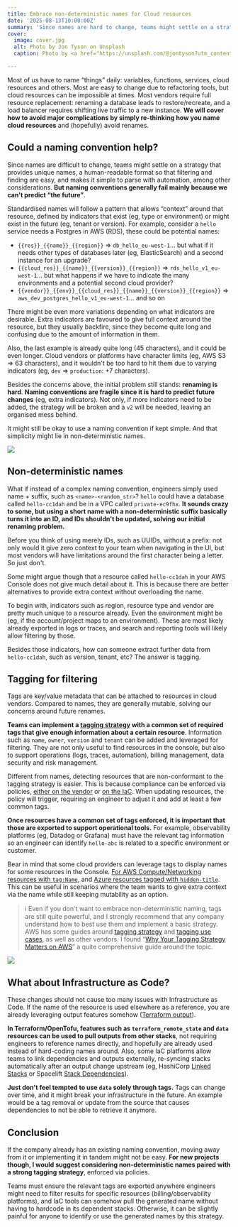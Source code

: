```yaml
---
title: Embrace non-deterministic names for Cloud resources
date: '2025-08-13T10:00:00Z'
summary: 'Since names are hard to change, teams might settle on a strategy that provides unique names, human-readable format so filtering/finding it is easy, and makes it simple to parse with automation, to name a few. But naming strategies are generally not good and you will see why.'
cover:
  image: cover.jpg
  alt: Photo by Jon Tyson on Unsplash
  caption: Photo by <a href="https://unsplash.com/@jontyson?utm_content=creditCopyText&utm_medium=referral&utm_source=unsplash">Jon Tyson</a> on <a href="https://unsplash.com/photos/four-markers-on-table-566CgCRSNCk?utm_content=creditCopyText&utm_medium=referral&utm_source=unsplash">Unsplash</a>

---
```


Most of us have to name “things” daily: variables, functions, services, cloud resources and others. Most are easy to change due to refactoring tools, but cloud resources can be impossible at times. Most vendors require full resource replacement: renaming a database leads to restore/recreate, and a load balancer requires shifting live traffic to a new instance. **We will cover how to avoid major complications by simply re-thinking how you name cloud resources** and (hopefully) avoid renames.

## **Could a naming convention help?**

Since names are difficult to change, teams might settle on a strategy that provides unique names, a human-readable format so that filtering and finding are easy, and makes it simple to parse with automation, among other considerations. **But naming conventions generally fail mainly because we can't predict “the future”**.

Standardised names will follow a pattern that allows “context” around that resource, defined by indicators that exist (eg, type or environment) or might exist in the future (eg, tenant or version). For example, consider a `hello` service needs a Postgres in AWS (RDS), these could be potential names:

- `{{res}}_{{name}}_{{region}}` ⇒ `db_hello_eu-west-1`… but what if it needs other types of databases later (eg, ElasticSearch) and a second instance for an upgrade?
- `{{cloud_res}}_{{name}}_{{version}}_{{region}}` ⇒ `rds_hello_v1_eu-west-1`… but what happens if we have to indicate the many environments and a potential second cloud provider?
- `{{vendor}}_{{env}}_{{cloud_res}}_{{name}}_{{version}}_{{region}}` ⇒  `aws_dev_postgres_hello_v1_eu-west-1`… and so on

There might be even more variations depending on what indicators are desirable. Extra indicators are favoured to give full context around the resource, but they usually backfire, since they become quite long and confusing due to the amount of information in them.

Also, the last example is already quite long (45 characters), and it could be even longer. Cloud vendors or platforms have character limits (eg, AWS S3 ⇒ 63 characters), and it wouldn't be too hard to hit them due to varying indicators (eg, `dev` ⇒ `production`: \+7 characters).

Besides the concerns above, the initial problem still stands: **renaming is hard**. **Naming conventions are fragile since it is hard to predict future changes** (eg, extra indicators). Not only, if more indicators need to be added, the strategy will be broken and a `v2` will be needed, leaving an organised mess behind.

It might still be okay to use a naming convention if kept simple. And that simplicity might lie in non-deterministic names.

![][image1]

## **Non-deterministic names**

What if instead of a complex naming convention, engineers simply used name \+ suffix, such as `<name>-<random_str>`? `hello` could have a database called `hello-cc1dah` and be in a VPC called `private-ec9fhx`. **It sounds crazy to some, but using a short name with a non-deterministic suffix basically turns it into an ID, and IDs shouldn't be updated, solving our initial renaming problem.**

Before you think of using merely IDs, such as UUIDs, without a prefix: not only would it give zero context to your team when navigating in the UI, but most vendors will have limitations around the first character being a letter. So just don't.

Some might argue though that a resource called `hello-cc1dah` in your AWS Console does not give much detail about it. This is because there are better alternatives to provide extra context without overloading the name.

To begin with, indicators such as region, resource type and vendor are pretty much unique to a resource already. Even the environment might be (eg, if the account/project maps to an environment). These are most likely already exported in logs or traces, and search and reporting tools will likely allow filtering by those.

Besides those indicators, how can someone extract further data from `hello-cc1dah`, such as version, tenant, etc? The answer is tagging.

## **Tagging for filtering**

Tags are key/value metadata that can be attached to resources in cloud vendors. Compared to names, they are generally mutable, solving our concerns around future renames.

**Teams can implement a [tagging strategy](https://medium.com/@keeganjustis/why-your-tagging-strategy-matters-on-aws-ab8c3b8335a6) with a common set of required tags that give enough information about a certain resource**. Information such as `name`, `owner`, `version` and `tenant` can be added and leveraged for filtering. They are not only useful to find resources in the console, but also to support operations (logs, traces, automation), billing management, data security and risk management.

Different from names, detecting resources that are non-conformant to the tagging strategy is easier. This is because compliance can be enforced via policies, [either on the vendor](https://docs.aws.amazon.com/organizations/latest/userguide/orgs_manage_policies_tag-policies.html) or [on the IaC](https://developer.hashicorp.com/terraform/cloud-docs/policy-enforcement/define-policies/opa). When updating resources, the policy will trigger, requiring an engineer to adjust it and add at least a few common tags.

**Once resources have a common set of tags enforced, it is important that those are exported to support operational tools.** For example, observability platforms (eg, Datadog or Grafana) must have the relevant tag information so an engineer can identify `hello-abc` is related to a specific environment or customer.

Bear in mind that some cloud providers can leverage tags to display names for some resources in the Console. [For AWS Compute/Networking resources with `tag:Name`](https://docs.aws.amazon.com/AWSEC2/latest/UserGuide/Using_Tags.html#:~:text=The%20console%20might%20organize%20resources%20according%20to%20the%20Name%20tag%2C%20but%20this%20tag%20doesn%27t%20have%20any%20semantic%20meaning%20to%20the%20Amazon%20EC2%20service.), and [Azure resources tagged with `hidden-title`](https://learn.microsoft.com/en-us/community/content/hidden-tags-azure#hidden-title). This can be useful in scenarios where the team wants to give extra context via the name while still keeping mutability as an option.

> ℹ️ Even if you don't want to embrace non-deterministic naming, tags are still quite powerful, and I strongly recommend that any company understand how to best use them and implement a basic strategy. AWS has some guides around [tagging strategy](https://docs.aws.amazon.com/whitepapers/latest/tagging-best-practices/building-your-tagging-strategy.html) and [tagging use cases](https://docs.aws.amazon.com/whitepapers/latest/tagging-best-practices/tagging-use-cases.html), as well as other vendors. I found “[Why Your Tagging Strategy Matters on AWS](https://medium.com/@keeganjustis/why-your-tagging-strategy-matters-on-aws-ab8c3b8335a6)” a quite comprehensive guide around the topic.

![][image2]

## **What about Infrastructure as Code?**

These changes should not cause too many issues with Infrastructure as Code. If the name of the resource is used elsewhere as a reference, you are already leveraging output features somehow ([Terraform output](https://developer.hashicorp.com/terraform/language/values/outputs)).

**In Terraform/OpenTofu, features such as `terraform_remote_state` and `data` resources can be used to pull outputs from other stacks**, not requiring engineers to reference names directly, and hopefully are already used instead of hard-coding names around. Also, some IaC platforms allow teams to link dependencies and outputs externally, re-syncing stacks automatically after an output change upstream (eg, HashiCorp [Linked Stacks](https://www.hashicorp.com/en/blog/new-in-hcp-terraform-linked-stacks-enhanced-tags-and-module-lifecycle-management) or Spacelift [Stack Dependencies](https://docs.spacelift.io/concepts/stack/stack-dependencies)).

**Just don't feel tempted to use `data` solely through tags.** Tags can change over time, and it might break your infrastructure in the future. An example would be a tag removal or update from the source that causes dependencies to not be able to retrieve it anymore.

## **Conclusion**

If the company already has an existing naming convention, moving away from it or implementing it in tandem might not be easy. **For new projects though, I would suggest considering non-deterministic names paired with a strong tagging strategy**, enforced via policies.

Teams must ensure the relevant tags are exported anywhere engineers might need to filter results for specific resources (billing/observability platforms), and IaC tools can somehow pull the generated name without having to hardcode in its dependent stacks. Otherwise, it can be slightly painful for anyone to identify or use the generated names by this strategy.

[image1]: ./diagram-name1.png

[image2]: ./diagram-name2.png
